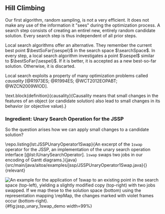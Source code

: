 ## Hill Climbing

Our first algorithm, random sampling, is not a very efficient.
It does not make any use of the information it "sees" during the optimization process.
A search step consists of creating an entirel new, entirely random candidate solution.
Every search step is thus independent of all prior steps.

Local search algorithms offer an alternative.
They remember the current best point&nbsp;$\bestSoFar{\sespel}$ in the search space&nbsp;$\searchSpace$.
In every step, a local search algorithm investigates a point&nbsp;$\sespel$ similar to&nbsp;$\bestSoFar{\sespel}$.
If it is better, it is accepted as a new best-so-far solution.
Otherwise, it is discarted.

Local search exploits a property of many optimization problems called *causality*&nbsp;[@R1973ES; @R1994ES; @WCT2012EOPABT; @WZCN2009WIOD].

\text.block{definition}{causality}{Causality means that small changes in the features of an object (or candidate solution) also lead to small changes in its behavior (or objective value).}

### Ingredient: Unary Search Operation for the JSSP

So the question arises how we can apply small changes to a candidate solution?

\repo.listing{lst:JSSPUnaryOperator1Swap}{An excerpt of the `1swap` operator for the JSSP, an implementation of the unary search operation interface [@lst:IUnarySearchOperator]. `1swap` swaps two jobs in our encoding of Gantt diagrams.}{java}{src/main/java/aitoa/examples/jssp/JSSPUnaryOperator1Swap.java}{}{relevant}

![An example for the application of `1swap` to an existing point in the search space (top-left), yielding a slightly modified copy (top-right) with two jobs swapped. If we map these to the solution space (bottom) using the representation mapping&nbsp;$\repMap$, the changes marked with violet frames occur (bottom-right).](\relative.path{jssp_unary_1swap_demo.svgz}){#fig:jssp_unary_1swap_demo width=99%}
